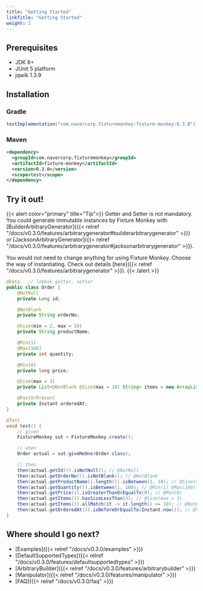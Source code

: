 ```yaml
---
title: "Getting Started"
linkTitle: "Getting Started"
weight: 2
---
```


## Prerequisites
* JDK 8+
* JUnit 5 platform
* jqwik 1.3.9

## Installation
### Gradle 
```groovy
testImplementation("com.navercorp.fixturemonkey:fixture-monkey:0.3.0")
```


### Maven
```xml
<dependency>
  <groupId>com.navercorp.fixturemonkey</groupId>
  <artifactId>fixture-monkey</artifactId>
  <version>0.3.0</version>
  <scope>test</scope>
</dependency>
```

## Try it out!

{{< alert color="primary" title="Tip">}}
Getter and Setter is not mandatory.
You could generate immutable instances by Fixture Monkey with [BuilderArbitraryGenerator]({{< relref "/docs/v0.3.0/features/arbitrarygenerator#builderarbitrarygenerator" >}}) or [JacksonArbitraryGenerator]({{< relref "/docs/v0.3.0/features/arbitrarygenerator#jacksonarbitrarygenerator" >}}).

You would not need to change anything for using Fixture Monkey.
Choose the way of instantiating.
Check out details [here]({{< relref "/docs/v0.3.0/features/arbitrarygenerator" >}}).
{{< /alert >}}
```java
@Data   // lombok getter, setter
public class Order {
    @NotNull
    private Long id;

    @NotBlank
    private String orderNo;

    @Size(min = 2, max = 10)
    private String productName;

    @Min(1)
    @Max(100)
    private int quantity;

    @Min(0)
    private long price;

    @Size(max = 3)
    private List<@NotBlank @Size(max = 10) String> items = new ArrayList<>();

    @PastOrPresent
    private Instant orderedAt;
}

@Test
void test() {
    // given
    FixtureMonkey sut = FixtureMonkey.create();

    // when
    Order actual = sut.giveMeOne(Order.class);

    // then
    then(actual.getId()).isNotNull(); // @NotNull
	then(actual.getOrderNo()).isNotBlank(); // @NotBlank
	then(actual.getProductName().length()).isBetween(2, 10); // @Size(min = 2, max = 10)
	then(actual.getQuantity()).isBetween(1, 100); // @Min(1) @Max(100)
	then(actual.getPrice()).isGreaterThanOrEqualTo(0); // @Min(0)
	then(actual.getItems()).hasSizeLessThan(3); // @Size(max = 3)
	then(actual.getItems()).allMatch(it -> it.length() <= 10); // @NotBlank @Size(max = 10)
    then(actual.getOrderedAt()).isBeforeOrEqualTo(Instant.now()); // @PastOrPresent
}
```

## Where should I go next?
* [Examples]({{< relref "/docs/v0.3.0/examples" >}})
* [DefaultSupportedTypes]({{< relref "/docs/v0.3.0/features/defaultsupportedtypes" >}})
* [ArbitraryBuilder]({{< relref "/docs/v0.3.0/features/arbitrarybuilder" >}})
* [Manipulator]({{< relref "/docs/v0.3.0/features/manipulator" >}})
* [FAQ]({{< relref "/docs/v0.3.0/faq" >}})
